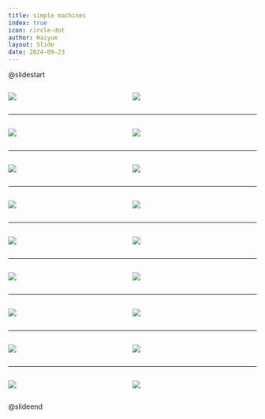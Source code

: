 ```yaml
---
title: simple machines
index: true
icon: circle-dot
author: Haiyue
layout: Slide
date: 2024-09-23
---
```

 
@slidestart

<div style="display:flex">
<div style="flex:1">

![](/reading/english/Level-K/simple%20machines/001.webp)
</div>
<div style="flex:1">

![](/reading/english/Level-K/simple%20machines/002.webp)
</div>
</div>

---

<div style="display:flex">
<div style="flex:1">

![](/reading/english/Level-K/simple%20machines/003.webp)
</div>
<div style="flex:1">

![](/reading/english/Level-K/simple%20machines/004.webp)
</div>
</div>

---

<div style="display:flex">
<div style="flex:1">

![](/reading/english/Level-K/simple%20machines/005.webp)
</div>
<div style="flex:1">

![](/reading/english/Level-K/simple%20machines/006.webp)
</div>
</div>

---

<div style="display:flex">
<div style="flex:1">

![](/reading/english/Level-K/simple%20machines/007.webp)
</div>
<div style="flex:1">

![](/reading/english/Level-K/simple%20machines/008.webp)
</div>
</div>

---

<div style="display:flex">
<div style="flex:1">

![](/reading/english/Level-K/simple%20machines/009.webp)
</div>
<div style="flex:1">

![](/reading/english/Level-K/simple%20machines/010.webp)
</div>
</div>

---

<div style="display:flex">
<div style="flex:1">

![](/reading/english/Level-K/simple%20machines/011.webp)
</div>
<div style="flex:1">

![](/reading/english/Level-K/simple%20machines/012.webp)
</div>
</div>

---

<div style="display:flex">
<div style="flex:1">

![](/reading/english/Level-K/simple%20machines/013.webp)
</div>
<div style="flex:1">

![](/reading/english/Level-K/simple%20machines/014.webp)
</div>
</div>

---

<div style="display:flex">
<div style="flex:1">

![](/reading/english/Level-K/simple%20machines/015.webp)
</div>
<div style="flex:1">

![](/reading/english/Level-K/simple%20machines/016.webp)
</div>
</div>

---

<div style="display:flex">
<div style="flex:1">

![](/reading/english/Level-K/simple%20machines/017.webp)
</div>
<div style="flex:1">

![](/reading/english/Level-K/simple%20machines/018.webp)
</div>
</div>

@slideend